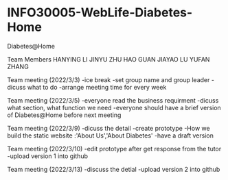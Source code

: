 # INFO30005-WebLife-Diabetes-Home
Diabetes@Home 

Team Members
  HANYING LI
  JINYU ZHU
  HAO GUAN
  JIAYAO LU
  YUFAN ZHANG

Team meeting (2022/3/3)
-ice break
-set group name and group leader
-dicuss what to do
-arrange meeting time for every week

Team meeting (2022/3/5)
-everyone read the business requirment
-dicuss what section, what function we need
-everyone should have a brief version of Diabetes@Home before next meeting

Team meeting (2022/3/9)
-dicuss the detail 
-create prototype
-How we build the static website :'About Us','About Diabetes'
-have a draft version 

Team meeting (2022/3/10)
-edit prototype after get response from the tutor
-upload version 1 into github

Team meeting (2022/3/13)
-discuss the detial
-upload version 2 into github

